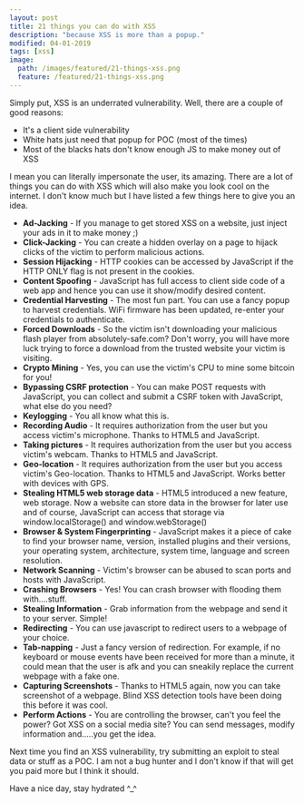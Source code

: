 ```yaml
---
layout: post
title: 21 things you can do with XSS
description: "because XSS is more than a popup."
modified: 04-01-2019
tags: [xss]
image:
  path: /images/featured/21-things-xss.png
  feature: /featured/21-things-xss.png
---
```


Simply put, XSS is an underrated vulnerability. Well,  there are a couple of good reasons:
- It's a client side vulnerability
- White hats just need that popup for POC (most of the times)
- Most of the blacks hats don't know enough JS to make money out of XSS
<!--more-->
I mean you can literally impersonate the user, its amazing. There are a lot of  things you can do with XSS which will also make you look cool on the internet. I don't know much but I have listed a few things here to give you an idea.

- **Ad-Jacking** - If you manage to get stored XSS on a website, just inject your ads in it to make money ;)
- **Click-Jacking** - You can create a hidden overlay on a page to hijack clicks of the victim to perform malicious actions.
- **Session Hijacking** - HTTP cookies can be accessed by JavaScript if the HTTP ONLY flag is not present in the cookies.
- **Content Spoofing** - JavaScript has full access to client side code of a web app and hence you can use it show/modify desired content.
- **Credential Harvesting** - The most fun part. You can use a fancy popup to harvest credentials. WiFi firmware has been updated, re-enter your credentials to authenticate.
- **Forced Downloads** - So the victim isn't downloading your malicious flash player from absolutely-safe.com? Don't worry, you will have more luck trying to force a download from the trusted website your victim is visiting.
- **Crypto Mining** - Yes, you can use the victim's CPU to mine some bitcoin for you!
- **Bypassing CSRF protection** - You can make POST requests with JavaScript, you can collect and submit a CSRF token with JavaScript, what else do you need?
- **Keylogging** - You all know what this is.
- **Recording Audio** - It requires authorization from the user but you access victim's microphone. Thanks to HTML5 and JavaScript.
- **Taking pictures** - It requires authorization from the user but you access victim's webcam. Thanks to HTML5 and JavaScript.
- **Geo-location** - It requires authorization from the user but you access victim's Geo-location. Thanks to HTML5 and JavaScript. Works better with devices with GPS.
- **Stealing HTML5 web storage data** - HTML5 introduced a new feature, web storage. Now a website can store data in the browser for later use and of course, JavaScript can access that storage via window.localStorage() and window.webStorage()
- **Browser & System Fingerprinting** - JavaScript makes it a piece of cake to find your browser name, version, installed plugins and their versions, your operating system, architecture, system time, language and screen resolution.
- **Network Scanning** - Victim's browser can be abused to scan ports and hosts with JavaScript.
- **Crashing Browsers** - Yes! You can crash browser with flooding them with….stuff.
- **Stealing Information** - Grab information from the webpage and send it to your server. Simple!
- **Redirecting** - You can use javascript to redirect users to a webpage of your choice.
- **Tab-napping** - Just a fancy version of redirection. For example, if no keyboard or mouse events have been received for more than a minute, it could mean that the user is afk and you can sneakily replace the current webpage with a fake one.
- **Capturing Screenshots** - Thanks to HTML5 again, now you can take screenshot of a webpage. Blind XSS detection tools have been doing this before it was cool.
- **Perform Actions** - You are controlling the browser, can't you feel the power? Got XSS on a social media site? You can send messages, modify information and…..you get the idea.

Next time you find an XSS vulnerability, try submitting an exploit to steal data or stuff as a POC. I am not a bug hunter and I don't know if that will get you paid more but I think it should.

Have a nice day, stay hydrated ^_^
